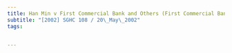 ```yaml
---
title: Han Min v First Commercial Bank and Others (First Commercial Bank, Third Party) 
subtitle: "[2002] SGHC 108 / 20\_May\_2002"
tags:


---
```


